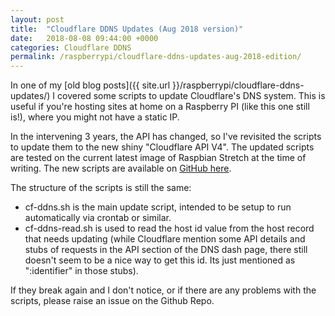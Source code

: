 ```yaml
---
layout: post
title:  "Cloudflare DDNS Updates (Aug 2018 version)"
date:   2018-08-08 09:44:00 +0000
categories: Cloudflare DDNS
permalink: /raspberrypi/cloudflare-ddns-updates-aug-2018-edition/
---
```


In one of my [old blog posts]({{ site.url }}/raspberrypi/cloudflare-ddns-updates/) I covered some scripts to update Cloudflare's DNS system. This is useful if you're hosting sites at home on a Raspberry PI (like this one still is!), where you might not have a static IP.

In the intervening 3 years, the API has changed, so I've revisited the scripts to update them to the new shiny "Cloudflare API V4". The updated scripts are tested on the current latest image of Raspbian Stretch at the time of writing. The new scripts are available on [GitHub here](https://github.com/jonegerton/cloudflare-ddns).

The structure of the scripts is still the same:

- cf-ddns.sh is the main update script, intended to be setup to run automatically via crontab or similar.
- cf-ddns-read.sh is used to read the host id value from the host record that needs updating (while Cloudflare mention some API details and stubs of requests in the API section of the DNS dash page, there still doesn't seem to be a nice way to get this id. Its just mentioned as ":identifier" in those stubs).

If they break again and I don't notice, or if there are any problems with the scripts, please raise an issue on the Github Repo.